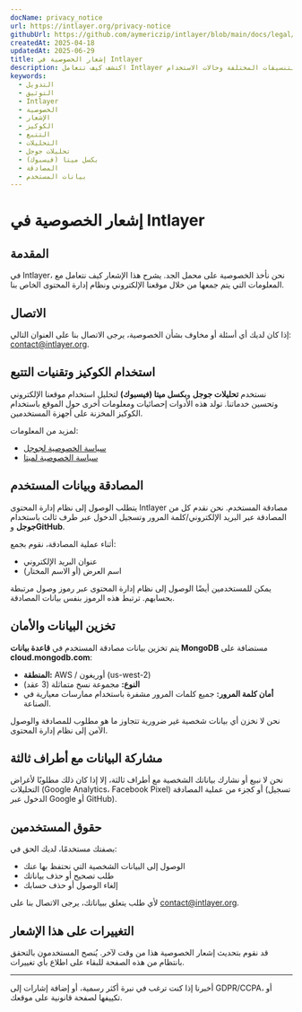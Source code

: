 ```yaml
---
docName: privacy_notice
url: https://intlayer.org/privacy-notice
githubUrl: https://github.com/aymericzip/intlayer/blob/main/docs/legal/ar/privacy_notice.md
createdAt: 2025-04-18
updatedAt: 2025-06-29
title: إشعار الخصوصية في Intlayer
description: اكتشف كيف تتعامل Intlayer مع المعلومات التي يتم جمعها من خلال موقعنا الإلكتروني ونظام إدارة المحتوى الخاص بنا. اتبع الوثائق لفهم التنسيقات المختلفة وحالات الاستخدام.
keywords:
  - التدويل
  - التوثيق
  - Intlayer
  - الخصوصية
  - الإشعار
  - الكوكيز
  - التتبع
  - التحليلات
  - تحليلات جوجل
  - بكسل ميتا (فيسبوك)
  - المصادقة
  - بيانات المستخدم
---
```


# إشعار الخصوصية في Intlayer

## المقدمة

في Intlayer، نحن نأخذ الخصوصية على محمل الجد. يشرح هذا الإشعار كيف نتعامل مع المعلومات التي يتم جمعها من خلال موقعنا الإلكتروني ونظام إدارة المحتوى الخاص بنا.

## الاتصال

إذا كان لديك أي أسئلة أو مخاوف بشأن الخصوصية، يرجى الاتصال بنا على العنوان التالي: [contact@intlayer.org](mailto:contact@intlayer.org).

## استخدام الكوكيز وتقنيات التتبع

نستخدم **تحليلات جوجل** و**بكسل ميتا (فيسبوك)** لتحليل استخدام موقعنا الإلكتروني وتحسين خدماتنا. تولد هذه الأدوات إحصائيات ومعلومات أخرى حول الموقع باستخدام الكوكيز المخزنة على أجهزة المستخدمين.

لمزيد من المعلومات:

- [سياسة الخصوصية لجوجل](https://policies.google.com/privacy)
- [سياسة الخصوصية لميتا](https://www.facebook.com/privacy/policy)

## المصادقة وبيانات المستخدم

يتطلب الوصول إلى نظام إدارة المحتوى Intlayer مصادقة المستخدم. نحن نقدم كل من المصادقة عبر البريد الإلكتروني/كلمة المرور وتسجيل الدخول عبر طرف ثالث باستخدام **جوجل** و**GitHub**.

أثناء عملية المصادقة، نقوم بجمع:

- عنوان البريد الإلكتروني
- اسم العرض (أو الاسم المختار)

يمكن للمستخدمين أيضًا الوصول إلى نظام إدارة المحتوى عبر رموز وصول مرتبطة بحسابهم. ترتبط هذه الرموز بنفس بيانات المصادقة.

## تخزين البيانات والأمان

يتم تخزين بيانات مصادقة المستخدم في **قاعدة بيانات MongoDB** مستضافة على **cloud.mongodb.com**:

- **المنطقة:** AWS / أوريغون (us-west-2)
- **النوع:** مجموعة نسخ متماثلة (3 عقد)
- **أمان كلمة المرور:** جميع كلمات المرور مشفرة باستخدام ممارسات معيارية في الصناعة.

نحن لا نخزن أي بيانات شخصية غير ضرورية تتجاوز ما هو مطلوب للمصادقة والوصول الآمن إلى نظام إدارة المحتوى.

## مشاركة البيانات مع أطراف ثالثة

نحن لا نبيع أو نشارك بياناتك الشخصية مع أطراف ثالثة، إلا إذا كان ذلك مطلوبًا لأغراض التحليلات (Google Analytics، Facebook Pixel) أو كجزء من عملية المصادقة (تسجيل الدخول عبر Google أو GitHub).

## حقوق المستخدمين

بصفتك مستخدمًا، لديك الحق في:

- الوصول إلى البيانات الشخصية التي نحتفظ بها عنك
- طلب تصحيح أو حذف بياناتك
- إلغاء الوصول أو حذف حسابك

لأي طلب يتعلق ببياناتك، يرجى الاتصال بنا على [contact@intlayer.org](mailto:contact@intlayer.org).

## التغييرات على هذا الإشعار

قد نقوم بتحديث إشعار الخصوصية هذا من وقت لآخر. يُنصح المستخدمون بالتحقق بانتظام من هذه الصفحة للبقاء على اطلاع بأي تغييرات.

---

أخبرنا إذا كنت ترغب في نبرة أكثر رسمية، أو إضافة إشارات إلى GDPR/CCPA، أو تكييفها لصفحة قانونية على موقعك.
